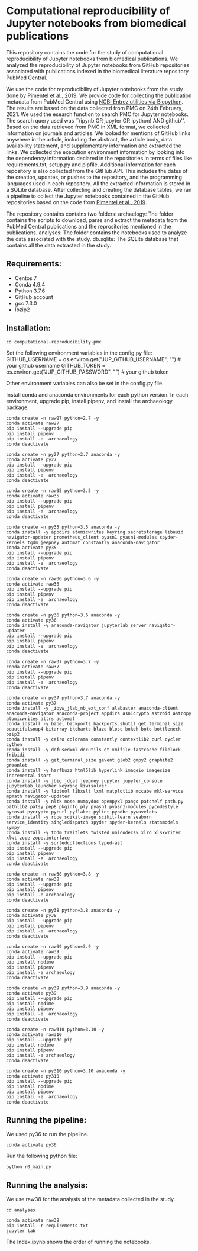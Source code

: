 # Computational reproducibility of Jupyter notebooks from biomedical publications
This repository contains the code for the study of computational reproducibility of Jupyter notebooks from biomedical publications. We analyzed the reproducibility of Jupyter notebooks from GitHub repositories associated with publications indexed in the biomedical literature repository PubMed Central.

We use the code for reproducibility of Jupyter notebooks from the study done by [Pimentel et al., 2019](https://zenodo.org/record/2592524).
We provide code for collecting the publication metadata from PubMed Central using [NCBI Entrez utilities via Biopython](https://biopython.org/docs/1.76/api/Bio.Entrez.html). The results are based on the data collected from PMC on 24th February, 2021.
We used the esearch function to search PMC for Jupyter notebooks. The search query used was ``(ipynb OR jupyter OR ipython) AND github''.
Based on the data retrieved from PMC in XML format, we collected information on journals and articles.
We looked for mentions of GitHub links anywhere in the article, including the abstract, the article body, data availability statement, and supplementary information and extracted the links. We collected the execution environment information by looking into the dependency information declared in the repositories in terms of files like requirements.txt, setup.py and pipfile. Additional information for each repository is also collected from the GitHub API.
This includes the dates of the creation, updates, or pushes to the repository, and the programming languages used in each repository.
All the extracted information is stored in a SQLite database. After collecting and creating the database tables, we ran a pipeline to collect the Jupyter notebooks contained in the GitHub repositories based on the code from [Pimentel et al., 2019](https://zenodo.org/record/2592524).

The repository contains contains two folders:
archaelogy: The folder contains the scripts to download, parse and extract the metadata from the PubMed Central publications and the reprositories mentioned in the publications.
analyses: The folder contains the notebooks used to analyze the data associated with the study.
db.sqlite: The SQLite database that contains all the data extracted in the study.

## Requirements:
* Centos 7
* Conda 4.9.4
* Python 3.7.6
* GitHub account
* gcc 7.3.0
* lbzip2

## Installation:

`cd computational-reproducibility-pmc`

Set the following environment variables in the config.py file:
GITHUB_USERNAME = os.environ.get("JUP_GITHUB_USERNAME", "") # your github username
GITHUB_TOKEN = os.environ.get("JUP_GITHUB_PASSWORD", "") # your github token

Other environment variables can also be set in the config.py file.

Install conda and anaconda environments for each python version. In each environment, upgrade pip, install pipenv, and install the archaeology package.

```
conda create -n raw27 python=2.7 -y
conda activate raw27
pip install --upgrade pip
pip install pipenv
pip install -e  archaeology
conda deactivate
```

```
conda create -n py27 python=2.7 anaconda -y
conda activate py27
pip install --upgrade pip
pip install pipenv
pip install -e  archaeology
conda deactivate
```

```
conda create -n raw35 python=3.5 -y
conda activate raw35
pip install --upgrade pip
pip install pipenv
pip install -e  archaeology
conda deactivate
```

```
conda create -n py35 python=3.5 anaconda -y
conda install -y appdirs atomicwrites keyring secretstorage libuuid navigator-updater prometheus_client pyasn1 pyasn1-modules spyder-kernels tqdm jeepney automat constantly anaconda-navigator
conda activate py35
pip install --upgrade pip
pip install pipenv
pip install -e  archaeology
conda deactivate
```

```
conda create -n raw36 python=3.6 -y
conda activate raw36
pip install --upgrade pip
pip install pipenv
pip install -e  archaeology
conda deactivate
```

```
conda create -n py36 python=3.6 anaconda -y
conda activate py36
conda install -y anaconda-navigator jupyterlab_server navigator-updater
pip install --upgrade pip
pip install pipenv
pip install -e  archaeology
conda deactivate
```

```
conda create -n raw37 python=3.7 -y
conda activate raw37
pip install --upgrade pip
pip install pipenv
pip install -e  archaeology
conda deactivate
```


```
conda create -n py37 python=3.7 anaconda -y
conda activate py37
conda install -y _ipyw_jlab_nb_ext_conf alabaster anaconda-client anaconda-navigator anaconda-project appdirs asn1crypto astroid astropy atomicwrites attrs automat
conda install -y babel backports backports.shutil_get_terminal_size beautifulsoup4 bitarray bkcharts blaze blosc bokeh boto bottleneck bzip2
conda install -y cairo colorama constantly contextlib2 curl cycler cython
conda install -y defusedxml docutils et_xmlfile fastcache filelock fribidi
conda install -y get_terminal_size gevent glob2 gmpy2 graphite2 greenlet
conda install -y harfbuzz html5lib hyperlink imageio imagesize incremental isort
conda install -y jbig jdcal jeepney jupyter jupyter_console jupyterlab_launcher keyring kiwisolver
conda install -y libtool libxslt lxml matplotlib mccabe mkl-service mpmath navigator-updater
conda install -y nltk nose numpydoc openpyxl pango patchelf path.py pathlib2 patsy pep8 pkginfo ply pyasn1 pyasn1-modules pycodestyle pycosat pycrypto pycurl pyflakes pylint pyodbc pywavelets
conda install -y rope scikit-image scikit-learn seaborn service_identity singledispatch spyder spyder-kernels statsmodels sympy
conda install -y tqdm traitlets twisted unicodecsv xlrd xlsxwriter xlwt zope zope.interface
conda install -y sortedcollections typed-ast
pip install --upgrade pip
pip install pipenv
pip install -e  archaeology
conda deactivate
```

```
conda create -n raw38 python=3.8 -y
conda activate raw38
pip install --upgrade pip
pip install pipenv
pip install -e archaeology
conda deactivate
```

```
conda create -n py38 python=3.8 anaconda -y
conda activate py38
pip install --upgrade pip
pip install pipenv
pip install -e  archaeology
conda deactivate
```

```
conda create -n raw39 python=3.9 -y
conda activate raw39
pip install --upgrade pip
pip install nbdime
pip install pipenv
pip install -e archaeology
conda deactivate
```

```
conda create -n py39 python=3.9 anaconda -y
conda activate py39
pip install --upgrade pip
pip install nbdime
pip install pipenv
pip install -e  archaeology
conda deactivate
```

```
conda create -n raw310 python=3.10 -y
conda activate raw310
pip install --upgrade pip
pip install nbdime
pip install pipenv
pip install -e archaeology
conda deactivate
```

```
conda create -n py310 python=3.10 anaconda -y
conda activate py310
pip install --upgrade pip
pip install nbdime
pip install pipenv
pip install -e  archaeology
conda deactivate
```


## Running the pipeline:
We used py36 to run the pipeline.

```
conda activate py36
```

Run the following python file:
```
python r0_main.py
```


## Running the analysis:
We use raw38 for the analysis of the metadata collected in the study.

```
cd analyses
```

```
conda activate raw38
pip install -r requirements.txt
jupyter lab
```
The Index.ipynb shows the order of running the notebooks.




